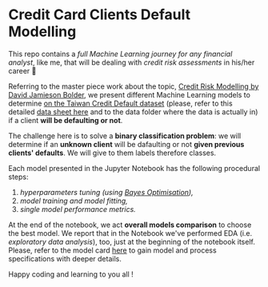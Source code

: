 # Credit Card Clients Default Modelling

This repo contains a *full Machine Learning journey for any financial analyst*, like me, that will be dealing with *credit risk assessments* in his/her career 🚀

Referring to the master piece work about the topic, [Credit Risk Modelling by David Jamieson Bolder](https://link.springer.com/book/10.1007/978-3-319-94688-7?source=shoppingads&locale=en-it), we present different Machine Learning models to determine [on the Taiwan Credit Default dataset](https://archive.ics.uci.edu/dataset/350/default+of+credit+card+clients) (please, refer to this detailed [data sheet here](DATASHEET.md) and to the data folder where the data is actually in) if a client **will be defaulting or not**.

The challenge here is to solve a **binary classification problem**: we will determine if an **unknown client** will be dafaulting or not **given previous clients' defaults**. We will give to them labels therefore classes.

Each model presented in the Jupyter Notebook has the following procedural steps:

1. *hyperparameters tuning (using [Bayes Optimisation](https://en.wikipedia.org/wiki/Bayesian_optimization)),*
2. *model training and model fitting,*
3. *single model performance metrics.*

At the end of the notebook, we act **overall models comparison** to choose the best model.
We report that in the Notebook we've performed EDA (i.e. *exploratory data analysis*), too, just at the beginning of the notebook itself.
Please, refer to the model card [here](MODELCARD.md) to gain model and process specifications with deeper details.

Happy coding and learning to you all !
